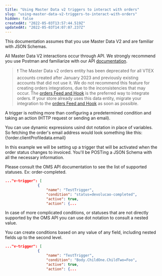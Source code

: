 ```yaml
---
title: "Using Master Data v2 triggers to interact with orders"
slug: "using-master-data-v2-triggers-to-interact-with-orders"
hidden: false
createdAt: "2022-05-03T13:57:44.519Z"
updatedAt: "2022-05-03T14:07:07.237Z"
---
```

This documentation assumes that you use Master Data V2 and are familiar with JSON Schemas.

All Master Data V2 interactions occur through API.  We strongly recommend you use Postman and familiarize with our API [documentation](https://developers.vtex.com/docs/api-reference/master-data-api-v2#overview).

>❗ The Master Data v2 orders entity has been deprecated for all VTEX accounts created after January 2023 and previously existing accounts that did not use it. We do not recommend this feature for creating orders integrations, due to the inconsistencies that may occur. The [orders Feed and Hook](https://developers.vtex.com/vtex-rest-api/docs/orders-feed) is the preferred way to integrate orders. If your store already uses this data entity, migrate your integration to the [orders Feed and Hook](https://developers.vtex.com/vtex-rest-api/docs/orders-feed) as soon as possible.

A trigger is nothing more than configuring a predetermined condition and taking an action (HTTP request or sending an email).

You can use dynamic expressions usind dot notation  in place of variables.
So fetching the order's email address would look something like this:
{!order.clientProfiledata.email}

In this example we will be setting up a trigger that will be activated when the order status changes to invoiced.  You'll be POSTing a JSON Schema with all the necessary information.

Please consult the OMS API documentation to see the list of supported statuses.  Ex: order-completed.

```json
..."v-trigger": [
               {
                   "name": "TestTrigger",
                   "condition": "status=devolucao-completed",
                   "active": true,
                   "action": {...

```

In case of more complicated conditions, or statuses that are not directly supported by the OMS API you can use dot notation to consult a nested value.

You can create conditions based on any value of any field, including nested fields up to the second level.

```json
..."v-trigger": [
               {
                   "name": "TestTrigger",
                   "condition": "Body.ChildOne.ChildTwo=Foo",
                   "active": true,
                   "action": {...





```